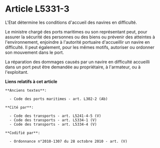 # Article L5331-3

L'Etat détermine les conditions d'accueil des navires en difficulté.

Le ministre chargé des ports maritimes ou son représentant peut, pour assurer la sécurité des personnes ou des biens ou
prévenir des atteintes à l'environnement, enjoindre à l'autorité portuaire d'accueillir un navire en difficulté. Il peut
également, pour les mêmes motifs, autoriser ou ordonner son mouvement dans le port.

La réparation des dommages causés par un navire en difficulté accueilli dans un port peut être demandée au propriétaire, à
l'armateur, ou à l'exploitant.

**Liens relatifs à cet article**

	**Anciens textes**:

	  - Code des ports maritimes - art. L302-2 (Ab)

	**Cité par**:

	  - Code des transports - art. L5241-4-5 (V)
	  - Code des transports - art. L5334-1 (V)
	  - Code des transports - art. L5334-4 (V)

	**Codifié par**:

	  - Ordonnance n°2010-1307 du 28 octobre 2010 - art. (V)
